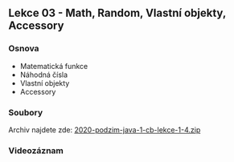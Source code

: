 Lekce 03 - Math, Random, Vlastní objekty, Accessory
---------------------------

### Osnova

* Matematická funkce
* Náhodná čísla
* Vlastní objekty
* Accessory

### Soubory

Archiv najdete zde: [2020-podzim-java-1-cb-lekce-1-4.zip](/data/2020-podzim/java-1-ceske-budejovice/2020-podzim-java-1-cb-lekce-1-4.zip)

### Videozáznam
